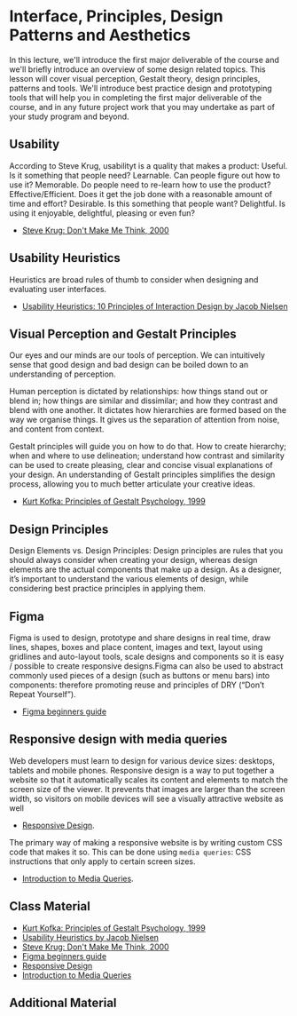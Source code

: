 # Interface, Principles, Design Patterns and Aesthetics

In this lecture, we'll introduce the first major deliverable of the course and we'll briefly introduce an overview of some design related topics. This lesson will cover visual perception, Gestalt theory, design principles, patterns and tools. We'll introduce best practice design and prototyping tools that will help you in completing the first major deliverable of the course, and in any future project work that you may undertake as part of your study program and beyond.

## Usability

According to Steve Krug, usabilityt is a quality that makes a product:
Useful. Is it something that people need?
Learnable. Can people figure out how to use it?
Memorable. Do people need to re-learn how
to use the product?
Effective/Efficient. Does it get the job done with a
reasonable amount of time and
effort?
Desirable. Is this something that people
want?
Delightful. Is using it enjoyable, delightful,
pleasing or even fun?

- [Steve Krug: Don't Make Me Think, 2000](https://en.wikipedia.org/wiki/Don%27t_Make_Me_Think)

## Usability Heuristics

Heuristics are broad rules of thumb to consider when
designing and evaluating user interfaces. 

- [Usability Heuristics: 10 Principles of Interaction Design by Jacob Nielsen](https://www.nngroup.com/articles/ten-usability-heuristics/)

## Visual Perception and Gestalt Principles

Our eyes and our minds are our tools of perception. We can intuitively sense that good design and bad design can be
boiled down to an understanding of perception.
 
Human perception is dictated by relationships: how things stand out or blend in; how things are similar and dissimilar; and how they
contrast and blend with one another. It dictates how hierarchies are formed based on the way we organise things. It gives us the 
separation of attention from noise, and content from context.

Gestalt principles will guide you on how to do that. How to create hierarchy; when and where to use delineation;
understand how contrast and similarity can be used to create pleasing, clear and concise visual explanations of your design.
An understanding of Gestalt principles simplifies the design process, allowing you to much better articulate your creative ideas.

- [Kurt Kofka: Principles of Gestalt Psychology, 1999](https://books.google.dk/books/about/Principles_of_Gestalt_Psychology.html?id=cLnqI3dvi4kC&redir_esc=y)

## Design Principles

Design Elements vs. Design Principles: Design principles are rules that you should always consider when creating your design, whereas design elements are the actual components that make up a design. As a designer, it’s important to understand the various elements of design, while considering best practice principles in applying them. 

## Figma 

Figma is used to design, prototype and share designs in real time, draw lines, shapes, boxes and place content, images and text, layout using gridlines and auto-layout tools, scale designs and components so it is easy / possible to create responsive designs.Figma can also be used to abstract commonly used pieces of a design (such as buttons or menu bars) into components: therefore promoting reuse and principles of DRY (“Don’t Repeat Yourself”).
- [Figma beginners guide](https://help.figma.com/article/116-getting-started)

## Responsive design with media queries

Web developers must learn to design for various device sizes: desktops, tablets and mobile phones. Responsive design is a way to put together a website so that it automatically scales its content and elements to match the screen size of the viewer. It prevents that images are larger than the screen width, so visitors on mobile devices will see a visually attractive website as well

- [Responsive Design](https://internetingishard.com/html-and-css/responsive-design/).

The primary way of making a responsive website is by writing custom CSS code that makes it so. This can be done using `media queries`: CSS instructions that only apply to certain screen sizes.

- [Introduction to Media Queries](https://varvy.com/mobile/media-queries.html).


## Class Material
- [Kurt Kofka: Principles of Gestalt Psychology, 1999](https://books.google.dk/books/about/Principles_of_Gestalt_Psychology.html?id=cLnqI3dvi4kC&redir_esc=y)
- [Usability Heuristics by Jacob Nielsen](https://www.nngroup.com/articles/ten-usability-heuristics/)
- [Steve Krug: Don't Make Me Think, 2000](https://en.wikipedia.org/wiki/Don%27t_Make_Me_Think)
- [Figma beginners guide](https://help.figma.com/article/116-getting-started)
-  [Responsive Design](https://internetingishard.com/html-and-css/responsive-design/)
- [Introduction to Media Queries](https://varvy.com/mobile/media-queries.html)

## Additional Material
